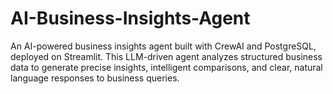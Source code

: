# AI-Business-Insights-Agent
An AI-powered business insights agent built with CrewAI and PostgreSQL, deployed on Streamlit. This LLM-driven agent analyzes structured business data to generate precise insights, intelligent comparisons, and clear, natural language responses to business queries.
